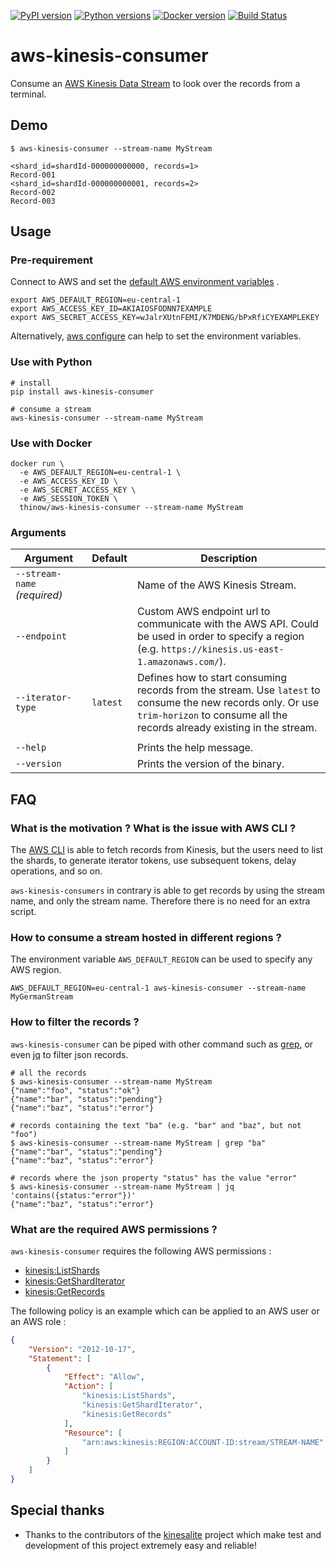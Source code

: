[![PyPI version](https://img.shields.io/pypi/v/aws-kinesis-consumer.svg)](https://pypi.org/project/aws-kinesis-consumer)
[![Python versions](https://img.shields.io/pypi/pyversions/aws-kinesis-consumer.svg)](https://pypi.org/project/aws-kinesis-consumer)
[![Docker version](https://img.shields.io/docker/v/thinow/aws-kinesis-consumer?sort=semver&label=docker)](https://hub.docker.com/r/thinow/aws-kinesis-consumer)
[![Build Status](https://travis-ci.com/thinow/aws-kinesis-consumer.svg?token=vwaCq8jYcvaxfHBRGUqa&branch=master)](https://travis-ci.com/thinow/aws-kinesis-consumer)

# aws-kinesis-consumer

Consume an [AWS Kinesis Data Stream](https://aws.amazon.com/kinesis/data-streams/) to look over the records from a terminal.

## Demo

```shell
$ aws-kinesis-consumer --stream-name MyStream

<shard_id=shardId-000000000000, records=1>
Record-001
<shard_id=shardId-000000000001, records=2>
Record-002
Record-003
```

## Usage

### Pre-requirement

Connect to AWS and set
the [default AWS environment variables](https://docs.aws.amazon.com/cli/latest/userguide/cli-configure-envvars.html#envvars-list)
.

```shell script
export AWS_DEFAULT_REGION=eu-central-1
export AWS_ACCESS_KEY_ID=AKIAIOSFODNN7EXAMPLE
export AWS_SECRET_ACCESS_KEY=wJalrXUtnFEMI/K7MDENG/bPxRfiCYEXAMPLEKEY
```

Alternatively, [aws configure](https://docs.aws.amazon.com/cli/latest/userguide/cli-configure-files.html#cli-configure-files-methods)
can help to set the environment variables.

### Use with Python

```shell
# install
pip install aws-kinesis-consumer

# consume a stream
aws-kinesis-consumer --stream-name MyStream
```

### Use with Docker

```shell
docker run \
  -e AWS_DEFAULT_REGION=eu-central-1 \
  -e AWS_ACCESS_KEY_ID \
  -e AWS_SECRET_ACCESS_KEY \
  -e AWS_SESSION_TOKEN \
  thinow/aws-kinesis-consumer --stream-name MyStream
```

### Arguments

| Argument | Default | Description |
| -------- | ------- | ----------- |
| `--stream-name` _(required)_ | | Name of the AWS Kinesis Stream. |
| `--endpoint` |  | Custom AWS endpoint url to communicate with the AWS API. Could be used in order to specify a region (e.g. `https://kinesis.us-east-1.amazonaws.com/`). |
| `--iterator-type` | `latest` | Defines how to start consuming records from the stream. Use `latest` to consume the new records only. Or use `trim-horizon` to consume all the records already existing in the stream. |
|<img width="325"/>|<img width="0"/>|<img width="0"/>|
| `--help` | | Prints the help message. |
| `--version` | | Prints the version of the binary. |

## FAQ

### What is the motivation ? What is the issue with AWS CLI ?

The [AWS CLI](https://awscli.amazonaws.com/v2/documentation/api/latest/reference/kinesis/index.html) is able to fetch
records from Kinesis, but the users need to list the shards, to generate iterator tokens, use subsequent tokens, delay
operations, and so on.

``aws-kinesis-consumers`` in contrary is able to get records by using the stream name, and only the stream name.
Therefore there is no need for an extra script.

### How to consume a stream hosted in different regions ?

The environment variable `AWS_DEFAULT_REGION` can be used to specify any AWS region.

```shell
AWS_DEFAULT_REGION=eu-central-1 aws-kinesis-consumer --stream-name MyGermanStream
```

### How to filter the records ?

`aws-kinesis-consumer` can be piped with other command such as [grep](https://www.man7.org/linux/man-pages/man1/grep.1.html),
or even [jq](https://stedolan.github.io/jq/) to filter json records.

```shell
# all the records
$ aws-kinesis-consumer --stream-name MyStream
{"name":"foo", "status":"ok"}
{"name":"bar", "status":"pending"}
{"name":"baz", "status":"error"}

# records containing the text "ba" (e.g. "bar" and "baz", but not "foo")
$ aws-kinesis-consumer --stream-name MyStream | grep "ba"
{"name":"bar", "status":"pending"}
{"name":"baz", "status":"error"}

# records where the json property "status" has the value "error"
$ aws-kinesis-consumer --stream-name MyStream | jq 'contains({status:"error"})'
{"name":"baz", "status":"error"}
```

### What are the required AWS permissions ?

`aws-kinesis-consumer` requires the following AWS permissions :
* [kinesis:ListShards](https://docs.aws.amazon.com/kinesis/latest/APIReference/API_ListShards.html)
* [kinesis:GetShardIterator](https://docs.aws.amazon.com/kinesis/latest/APIReference/API_GetShardIterator.html)
* [kinesis:GetRecords](https://docs.aws.amazon.com/kinesis/latest/APIReference/API_GetRecords.html)

The following policy is an example which can be applied to an AWS user or an AWS role :

```json
{
    "Version": "2012-10-17",
    "Statement": [
        {
            "Effect": "Allow",
            "Action": [
                "kinesis:ListShards",
                "kinesis:GetShardIterator",
                "kinesis:GetRecords"
            ],
            "Resource": [
                "arn:aws:kinesis:REGION:ACCOUNT-ID:stream/STREAM-NAME"
            ]
        }
    ]
}
```

## Special thanks

* Thanks to the contributors of the [kinesalite](https://github.com/mhart/kinesalite) project which make test and development of this project extremely easy and reliable!
